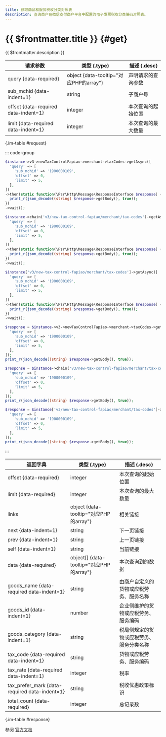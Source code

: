 ```yaml
---
title: 获取商品和服务税收分类对照表
description: 查询商户在微信支付商户平台中配置的电子发票税收分类编码对照表。
---
```


# {{ $frontmatter.title }} {#get}

{{ $frontmatter.description }}

| 请求参数 | 类型 {.type} | 描述 {.desc}
| --- | --- | ---
| query {data-required} | object {data-tooltip="对应PHP的array"} | 声明请求的查询参数
| sub_mchid {data-indent=1} | string | 子商户号
| offset {data-required data-indent=1} | integer | 本次查询的起始位置
| limit {data-required data-indent=1} | integer | 本次查询的最大数量

{.im-table #request}

::: code-group

```php [异步纯链式]
$instance->v3->newTaxControlFapiao->merchant->taxCodes->getAsync([
  'query' => [
    'sub_mchid' => '1900000109',
    'offset' => 0,
    'limit' => 5,
  ],
])
->then(static function(\Psr\Http\Message\ResponseInterface $response) {
  print_r(json_decode((string) $response->getBody(), true));
})
->wait();
```

```php [异步声明式]
$instance->chain('v3/new-tax-control-fapiao/merchant/tax-codes')->getAsync([
  'query' => [
    'sub_mchid' => '1900000109',
    'offset' => 0,
    'limit' => 5,
  ],
])
->then(static function(\Psr\Http\Message\ResponseInterface $response) {
  print_r(json_decode((string) $response->getBody(), true));
})
->wait();
```

```php [异步属性式]
$instance['v3/new-tax-control-fapiao/merchant/tax-codes']->getAsync([
  'query' => [
    'sub_mchid' => '1900000109',
    'offset' => 0,
    'limit' => 5,
  ],
])
->then(static function(\Psr\Http\Message\ResponseInterface $response) {
  print_r(json_decode((string) $response->getBody(), true));
})
->wait();
```

```php [同步纯链式]
$response = $instance->v3->newTaxControlFapiao->merchant->taxCodes->get([
  'query' => [
    'sub_mchid' => '1900000109',
    'offset' => 0,
    'limit' => 5,
  ],
]);
print_r(json_decode((string) $response->getBody(), true));
```

```php [同步声明式]
$response = $instance->chain('v3/new-tax-control-fapiao/merchant/tax-codes')->get([
  'query' => [
    'sub_mchid' => '1900000109',
    'offset' => 0,
    'limit' => 5,
  ],
]);
print_r(json_decode((string) $response->getBody(), true));
```

```php [同步属性式]
$response = $instance['v3/new-tax-control-fapiao/merchant/tax-codes']->get([
  'query' => [
    'sub_mchid' => '1900000109',
    'offset' => 0,
    'limit' => 5,
  ],
]);
print_r(json_decode((string) $response->getBody(), true));
```

:::

| 返回字典 | 类型 {.type} | 描述 {.desc}
| --- | --- | ---
| offset {data-required} | integer | 本次查询的起始位置
| limit {data-required} | integer | 本次查询的最大数量
| links | object {data-tooltip="对应PHP的array"} | 相关链接
| next {data-indent=1} | string | 下一页链接
| prev {data-indent=1} | string | 上一页链接
| self {data-indent=1} | string | 当前链接
| data {data-required} | object[] {data-tooltip="对应PHP的array"} | 本次查询到的数据
| goods_name {data-required data-indent=1} | string | 由商户自定义的货物或应税劳务、服务名称
| goods_id {data-indent=1} | number | 企业侧维护的货物或应税劳务、服务编码
| goods_category {data-indent=1} | string | 税局侧规定的货物或应税劳务、服务分类名称
| tax_code {data-required data-indent=1} | string | 货物或应税劳务、服务编码
| tax_rate {data-required data-indent=1} | integer | 税率
| tax_prefer_mark {data-required data-indent=1} | string | 税收优惠政策标识
| total_count {data-required} | integer | 总记录数

{.im-table #response}

参阅 [官方文档](https://pay.weixin.qq.com/wiki/doc/apiv3/wxpay/new-tax-control-fapiao/chapter3_2.shtml)
